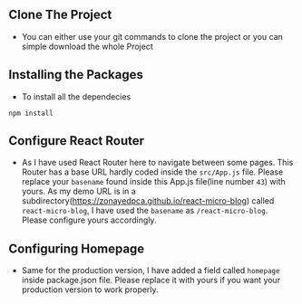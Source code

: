 ## Clone The Project
- You can either use your git commands to clone the project or you can simple download the whole Project

## Installing the Packages
- To install all the dependecies
```
npm install
```

## Configure React Router
- As I have used React Router here to navigate between some pages. This Router has a base URL hardly coded inside the ```src/App.js``` file. Please replace your ```basename``` found inside this App.js file(line number ```43```) with yours. As my demo URL is in a subdirectory(https://zonayedpca.github.io/react-micro-blog) called ```react-micro-blog```, I have used the ```basename``` as ```/react-micro-blog```. Please configure yours accordingly.

## Configuring Homepage
- Same for the production version, I have added a field called ```homepage``` inside package.json file. Please replace it with yours if you want your production version to work properly.
